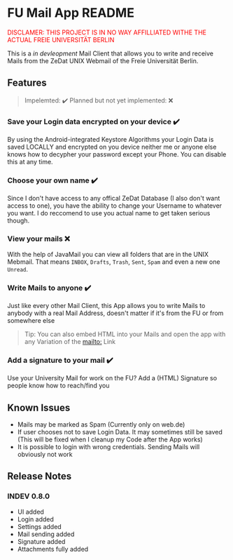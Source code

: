 # FU Mail App README

<span style="color:red">DISCLAMER: THIS PROJECT IS IN NO WAY AFFILLIATED WITHE THE ACTUAL FREIE UNIVERSITÄT BERLIN </span>

This is a <i>in devleopment</i> Mail Client that allows you to write and receive Mails from the ZeDat UNIX Webmail of the Freie Universität Berlin.

## Features
> Impelemted: ✔️ Planned but not yet implemented: ❌


### Save your Login data encrypted on your device ✔️

By using the Android-integrated Keystore Algorithms your Login Data is saved LOCALLY and encrypted on you device neither me or anyone else knows how to decypher your password except your Phone. You can disable this at any time.

### Choose your own name ✔️

Since I don't have access to any offical ZeDat Database (I also don't want access to one), you have the ability to change your Username to whatever you want. I do reccomend to use you actual name to get taken serious though.


### View your mails ❌

With the help of JavaMail you can view all folders that are in the UNIX Mebmail. That means `INBOX`, `Drafts`, `Trash`, `Sent`, `Spam` and even a new one `Unread`.

### Write Mails to anyone ✔️

Just like every other Mail Client, this App allows you to write Mails to anybody with a real Mail Address, doesn't matter if it's from the FU or from somewhere else
> Tip: You can also embed HTML into your Mails and open the app with any Variation of the [mailto:](https://en.wikipedia.org/wiki/Mailto#Examples) Link

### Add a signature to your mail ✔️

Use your University Mail for work on the FU? Add a (HTML) Signature so people know how to reach/find you


## Known Issues

- Mails may be marked as Spam (Currently only on web.de)
- If user chooses not to save Login Data. It may sometimes still be saved (This will be fixed when I cleanup my Code after the App works)
- It is possible to login with wrong credentials. Sending Mails will obviously not work

## Release Notes
### INDEV 0.8.0
- UI added
- Login added
- Settings added
- Mail sending added
- Signature added
- Attachments fully added
